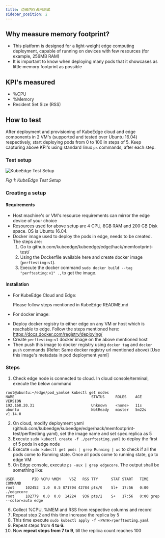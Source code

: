 ```yaml
---
title: 边缘内存占用测试
sidebar_position: 2
---
```

## Why measure memory footprint?

- This platform is designed for a light-weight edge computing deployment, capable of running on devices with few resources (for example, 256MB RAM)
- It is important to know when deploying many pods that it showcases as little memory footprint as possible

## KPI's measured

- %CPU
- %Memory
- Resident Set Size (RSS)

## How to test

After deployment and provisioning of KubeEdge cloud and edge components in 2 VM's (supported and tested over Ubuntu 16.04) respectively, start deploying pods from 0 to 100 in steps of 5. Keep capturing above KPI's using standard linux `ps` commands, after each step.

### Test setup

![KubeEdge Test Setup](/img/memfootprint-img/perftestsetup_diagram.PNG)

*Fig 1: KubeEdge Test Setup*

### Creating a setup

#### Requirements

- Host machine's or VM's resource requirements can mirror the edge device of your choice
- Resources used for above setup are 4 CPU, 8GB RAM and 200 GB Disk space. OS is Ubuntu 16.04.
- Docker image used to deploy the pods in edge, needs to be created. The steps are:
    1. Go to github.com/kubeedge/kubeedge/edge/hack/memfootprint-test/
    2. Using the Dockerfile available here and create docker image (`perftestimg:v1`).
    3. Execute the docker command `sudo docker build --tag "perftestimg:v1" .`, to get the image.

#### Installation

* For KubeEdge Cloud and Edge:

    Please follow steps mentioned in KubeEdge README.md

* For docker image:

- Deploy docker registry to either edge on any VM or host which is reachable to edge. Follow the steps mentioned here: https://docs.docker.com/registry/deploying/
- Create `perftestimg:v1` docker image on the above mentioned host
- Then push this image to docker registry using `docker tag` and `docker push` commands (Refer: Same docker registry url mentioned above)
  [Use this image's metadata in pod deployment yaml]

### Steps

1. Check edge node is connected to cloud. In cloud console/terminal, execute the below command

```
root@ubuntu:~/edge/pod_yamls# kubectl get nodes
NAME                                   STATUS     ROLES    AGE     VERSION
192.168.20.31                          Unknown    <none>   11s
ubuntu                                 NotReady   master   5m22s   v1.14.0
```

2. On cloud, modify deployment yaml (github.com/kubeedge/kubeedge/edge/hack/memfootprint-test/perftestimg.yaml), set the image name and set spec.replica as 5
3. Execute `sudo kubectl create -f ./perftestimg.yaml` to deploy the first of 5 pods in edge node
4. Execute `sudo kubectl get pods | grep Running | wc` to check if all the pods come to Running state. Once all pods come to running state, go to edge VM
5. On Edge console, execute `ps -aux | grep edgecore`. The output shall be something like:

```
USER        PID %CPU %MEM    VSZ   RSS TTY      STAT START   TIME COMMAND
root     102452  1.0  0.5 871704 42784 pts/0    Sl+  17:56   0:00 ./edgecore
root     102779  0.0  0.0  14224   936 pts/2    S+   17:56   0:00 grep --color=auto edge
```

6. Collect %CPU, %MEM and RSS from respective columns and record
7. Repeat step 2 and this time increase the replica by 5
8. This time execute `sudo kubectl apply -f <PATH>/perftestimg.yaml`
9. Repeat steps from **4 to 6**.
10. Now **repeat steps from 7 to 9**, till the replica count reaches 100
